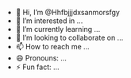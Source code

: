 - 👋 Hi, I’m @Hhfbjjjdxsanmorsfgy
- 👀 I’m interested in ...
- 🌱 I’m currently learning ...
- 💞️ I’m looking to collaborate on ...
- 📫 How to reach me ...
- 😄 Pronouns: ...
- ⚡ Fun fact: ...

<!---
Hhfbjjjdxsanmorsfgy/Hhfbjjjdxsanmorsfgy is a ✨ special ✨ repository because its `README.md` (this file) appears on your GitHub profile.
You can click the Preview link to take a look at your changes.
--->
